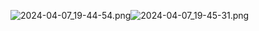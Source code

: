 ![2024-04-07_19-44-54.png](..%2F..%2FDownloads%2F2024-04-07_19-44-54.png)![2024-04-07_19-45-31.png](..%2F..%2FDownloads%2F2024-04-07_19-45-31.png)